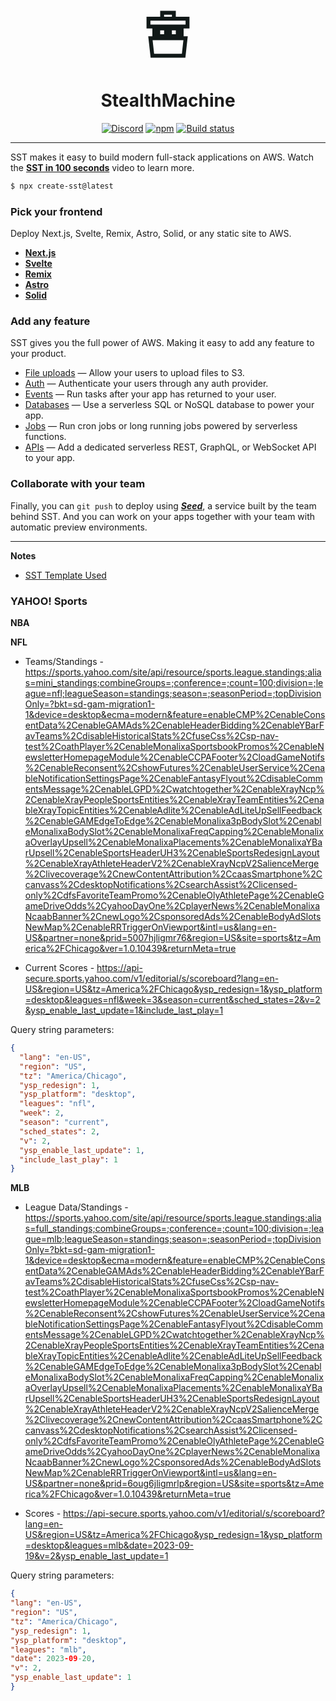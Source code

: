 <p align="center">
  <a href="https://sst.dev/">
      <svg version="1.1" id="Uploaded to svgrepo.com" width="100" xmlns="http://www.w3.org/2000/svg" xmlns:xlink="http://www.w3.org/1999/xlink" viewBox="0 0 32 32" xml:space="preserve" fill="#000000"><g id="SVGRepo_bgCarrier" stroke-width="0"></g><g id="SVGRepo_tracerCarrier" stroke-linecap="round" stroke-linejoin="round"></g><g id="SVGRepo_iconCarrier"> <style type="text/css"> .linesandangles_een{fill:#111918;} </style> <path class="linesandangles_een" d="M27,13V7h-7V4h-8v3H5v6h3v4H5.883l1.222,11h17.79l1.222-11H24v-4H27z M14,6h4v1h-4V6z M23.105,26H8.895l-0.778-7h15.766L23.105,26z M12,16v-2h2v2H12z M18,16v-2h2v2H18z M7,11V9h18v2H7z"></path> </g></svg>
  </a>
  <h1 align="center">StealthMachine</h1>
</p>

<p align="center">
   <a href="https://sst.dev/discord"><img alt="Discord" src="https://img.shields.io/discord/983865673656705025?style=flat-square&label=Discord" /></a>
  <a href="https://www.npmjs.com/package/sst"><img alt="npm" src="https://img.shields.io/npm/v/sst.svg?style=flat-square" /></a>
  <a href="https://github.com/sst/sst/actions/workflows/test.yml"><img alt="Build status" src="https://img.shields.io/github/actions/workflow/status/sst/sst/test.yml?style=flat-square&branch=master" /></a>
</p>

---

SST makes it easy to build modern full-stack applications on AWS. Watch the [**SST in 100 seconds**](https://youtu.be/JY_d0vf-rfw) video to learn more.

```bash
$ npx create-sst@latest
```

### Pick your frontend

Deploy Next.js, Svelte, Remix, Astro, Solid, or any static site to AWS.

- [**Next.js**](https://docs.sst.dev/start/nextjs)
- [**Svelte**](https://docs.sst.dev/start/svelte)
- [**Remix**](https://docs.sst.dev/start/remix)
- [**Astro**](https://docs.sst.dev/start/astro)
- [**Solid**](https://docs.sst.dev/start/solid)

### Add any feature

SST gives you the full power of AWS. Making it easy to add any feature to your product.

- [File uploads](https://docs.sst.dev/file-uploads) — Allow your users to upload files to S3.
- [Auth](https://docs.sst.dev/auth) — Authenticate your users through any auth provider.
- [Events](https://docs.sst.dev/events) — Run tasks after your app has returned to your user.
- [Databases](https://docs.sst.dev/databases) — Use a serverless SQL or NoSQL database to power your app.
- [Jobs](https://docs.sst.dev/cron-jobs) — Run cron jobs or long running jobs powered by serverless functions.
- [APIs](https://docs.sst.dev/apis) — Add a dedicated serverless REST, GraphQL, or WebSocket API to your app.

### Collaborate with your team

Finally, you can `git push` to deploy using [_**Seed**_](https://seed.run), a service built by the team behind SST. And you can work on your apps together with your team with automatic preview environments.

---

**Notes**

- [SST Template Used](https://github.com/sst/sst/tree/master/examples/rest-api-mongodb)

### YAHOO! Sports

**NBA**

**NFL**

- Teams/Standings - https://sports.yahoo.com/site/api/resource/sports.league.standings;alias=mini_standings;combineGroups=;conference=;count=100;division=;league=nfl;leagueSeason=standings;season=;seasonPeriod=;topDivisionOnly=?bkt=sd-gam-migration1-1&device=desktop&ecma=modern&feature=enableCMP%2CenableConsentData%2CenableGAMAds%2CenableHeaderBidding%2CenableYBarFavTeams%2CdisableHistoricalStats%2CfuseCss%2Csp-nav-test%2CoathPlayer%2CenableMonalixaSportsbookPromos%2CenableNewsletterHomepageModule%2CenableCCPAFooter%2CloadGameNotifs%2CenableReconsent%2CshowFutures%2CenableUserService%2CenableNotificationSettingsPage%2CenableFantasyFlyout%2CdisableCommentsMessage%2CenableLGPD%2Cwatchtogether%2CenableXrayNcp%2CenableXrayPeopleSportsEntities%2CenableXrayTeamEntities%2CenableXrayTopicEntities%2CenableAdlite%2CenableAdLiteUpSellFeedback%2CenableGAMEdgeToEdge%2CenableMonalixa3pBodySlot%2CenableMonalixaBodySlot%2CenableMonalixaFreqCapping%2CenableMonalixaOverlayUpsell%2CenableMonalixaPlacements%2CenableMonalixaYBarUpsell%2CenableSportsHeaderUH3%2CenableSportsRedesignLayout%2CenableXrayAthleteHeaderV2%2CenableXrayNcpV2SalienceMerge%2Clivecoverage%2CnewContentAttribution%2CcaasSmartphone%2Ccanvass%2CdesktopNotifications%2CsearchAssist%2Clicensed-only%2CdfsFavoriteTeamPromo%2CenableOlyAthletePage%2CenableGameDriveOdds%2CyahooDayOne%2CplayerNews%2CenableMonalixaNcaabBanner%2CnewLogo%2CsponsoredAds%2CenableBodyAdSlotsNewMap%2CenableRRTriggerOnViewport&intl=us&lang=en-US&partner=none&prid=5007hjligmr76&region=US&site=sports&tz=America%2FChicago&ver=1.0.10439&returnMeta=true

- Current Scores - https://api-secure.sports.yahoo.com/v1/editorial/s/scoreboard?lang=en-US&region=US&tz=America%2FChicago&ysp_redesign=1&ysp_platform=desktop&leagues=nfl&week=3&season=current&sched_states=2&v=2&ysp_enable_last_update=1&include_last_play=1

Query string parameters:

```json
{
  "lang": "en-US",
  "region": "US",
  "tz": "America/Chicago",
  "ysp_redesign": 1,
  "ysp_platform": "desktop",
  "leagues": "nfl",
  "week": 2,
  "season": "current",
  "sched_states": 2,
  "v": 2,
  "ysp_enable_last_update": 1,
  "include_last_play": 1
}
```

**MLB**

- League Data/Standings - https://sports.yahoo.com/site/api/resource/sports.league.standings;alias=full_standings;combineGroups=;conference=;count=100;division=;league=mlb;leagueSeason=standings;season=;seasonPeriod=;topDivisionOnly=?bkt=sd-gam-migration1-1&device=desktop&ecma=modern&feature=enableCMP%2CenableConsentData%2CenableGAMAds%2CenableHeaderBidding%2CenableYBarFavTeams%2CdisableHistoricalStats%2CfuseCss%2Csp-nav-test%2CoathPlayer%2CenableMonalixaSportsbookPromos%2CenableNewsletterHomepageModule%2CenableCCPAFooter%2CloadGameNotifs%2CenableReconsent%2CshowFutures%2CenableUserService%2CenableNotificationSettingsPage%2CenableFantasyFlyout%2CdisableCommentsMessage%2CenableLGPD%2Cwatchtogether%2CenableXrayNcp%2CenableXrayPeopleSportsEntities%2CenableXrayTeamEntities%2CenableXrayTopicEntities%2CenableAdlite%2CenableAdLiteUpSellFeedback%2CenableGAMEdgeToEdge%2CenableMonalixa3pBodySlot%2CenableMonalixaBodySlot%2CenableMonalixaFreqCapping%2CenableMonalixaOverlayUpsell%2CenableMonalixaPlacements%2CenableMonalixaYBarUpsell%2CenableSportsHeaderUH3%2CenableSportsRedesignLayout%2CenableXrayAthleteHeaderV2%2CenableXrayNcpV2SalienceMerge%2Clivecoverage%2CnewContentAttribution%2CcaasSmartphone%2Ccanvass%2CdesktopNotifications%2CsearchAssist%2Clicensed-only%2CdfsFavoriteTeamPromo%2CenableOlyAthletePage%2CenableGameDriveOdds%2CyahooDayOne%2CplayerNews%2CenableMonalixaNcaabBanner%2CnewLogo%2CsponsoredAds%2CenableBodyAdSlotsNewMap%2CenableRRTriggerOnViewport&intl=us&lang=en-US&partner=none&prid=6oug6jligmrlp&region=US&site=sports&tz=America%2FChicago&ver=1.0.10439&returnMeta=true

- Scores - https://api-secure.sports.yahoo.com/v1/editorial/s/scoreboard?lang=en-US&region=US&tz=America%2FChicago&ysp_redesign=1&ysp_platform=desktop&leagues=mlb&date=2023-09-19&v=2&ysp_enable_last_update=1

Query string parameters:

```json
{
"lang": "en-US",
"region": "US",
"tz": "America/Chicago",
"ysp_redesign": 1,
"ysp_platform": "desktop",
"leagues": "mlb",
"date": 2023-09-20,
"v": 2,
"ysp_enable_last_update": 1
}
```

